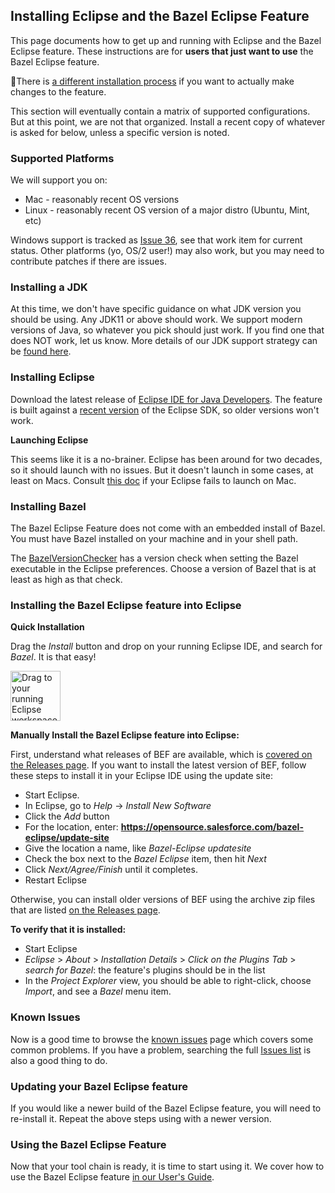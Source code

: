 ## Installing Eclipse and the Bazel Eclipse Feature

This page documents how to get up and running with Eclipse and the Bazel Eclipse feature.
These instructions are for **users that just want to use** the Bazel Eclipse feature.

 👷There is [a different installation process](dev/dev_guide.md) if you want to actually make changes to the feature.

This section will eventually contain a matrix of supported configurations.
But at this point, we are not that organized.
Install a recent copy of whatever is asked for below, unless a specific version is noted.

### Supported Platforms

We will support you on:
- Mac - reasonably recent OS versions
- Linux - reasonably recent OS version of a major distro (Ubuntu, Mint, etc)

Windows support is tracked as [Issue 36](https://github.com/salesforce/bazel-eclipse/issues/36), see that work item for current status.
Other platforms (yo, OS/2 user!) may also work, but you may need to contribute patches if there are issues.

### Installing a JDK

At this time, we don't have specific guidance on what JDK version you should be using.
Any JDK11 or above should work.
We support modern versions of Java, so whatever you pick should just work.
If you find one that does NOT work, let us know.
More details of our JDK support strategy can be [found here](dev/jdk.md).

### Installing Eclipse

Download the latest release of [Eclipse IDE for Java Developers](https://www.eclipse.org/downloads/packages/release/2018-09/r/eclipse-ide-java-developers).
The feature is built against a [recent version](../tools/eclipse_jars) of the Eclipse SDK, so older versions won't work.

**Launching Eclipse**

This seems like it is a no-brainer.
Eclipse has been around for two decades, so it should launch with no issues.
But it doesn't launch in some cases, at least on Macs.
Consult [this doc](mac_eclipse_jdk.md) if your Eclipse fails to launch on Mac.

### Installing Bazel

The Bazel Eclipse Feature does not come with an embedded install of Bazel.
You must have Bazel installed on your machine and in your shell path.

The [BazelVersionChecker](../plugin-libs/plugin-command/src/main/java/com/salesforce/bazel/eclipse/command/internal/BazelVersionChecker.java) has a version check when setting the Bazel executable in the Eclipse preferences.
Choose a version of Bazel that is at least as high as that check.

### Installing the Bazel Eclipse feature into Eclipse

**Quick Installation**

Drag the _Install_ button and drop on your running Eclipse IDE, and search for _Bazel_.
It is that easy!

<a href="http://marketplace.eclipse.org/marketplace-client-intro?mpc_install=5403450" class="drag" title="Drag to your running Eclipse workspace.">
  <img style="width:80px;" typeof="foaf:Image" class="img-responsive" src="https://marketplace.eclipse.org/sites/all/themes/solstice/public/images/marketplace/btn-install.svg" alt="Drag to your running Eclipse workspace." />
</a>

**Manually Install the Bazel Eclipse feature into Eclipse:**

First, understand what releases of BEF are available, which is [covered on the Releases page](releases.md).
If you want to install the latest version of BEF, follow these steps to install it in your Eclipse IDE using the update site:

- Start Eclipse.
- In Eclipse, go to *Help* -> *Install New Software*
- Click the *Add* button
- For the location, enter: **https://opensource.salesforce.com/bazel-eclipse/update-site**
- Give the location a name, like *Bazel-Eclipse updatesite*
- Check the box next to the *Bazel Eclipse* item, then hit *Next*
- Click *Next/Agree/Finish* until it completes.
- Restart Eclipse

Otherwise, you can install older versions of BEF using the archive zip files that are listed [on the Releases page](releases.md).

**To verify that it is installed:**
- Start Eclipse
- *Eclipse* > *About* > *Installation Details* > *Click on the Plugins Tab* > *search for Bazel*: the feature's plugins should be in the list
- In the *Project Explorer* view, you should be able to right-click, choose *Import*, and see a *Bazel* menu item.

### Known Issues

Now is a good time to browse the [known issues](issues.md) page which covers
  some common problems.
If you have a problem, searching the full [Issues list](https://github.com/salesforce/bazel-eclipse/issues)
  is also a good thing to do.

### Updating your Bazel Eclipse feature

If you would like a newer build of the Bazel Eclipse feature, you will need to re-install it.
Repeat the above steps using with a newer version.

### Using the Bazel Eclipse Feature

Now that your tool chain is ready, it is time to start using it.
We cover how to use the Bazel Eclipse feature [in our User's Guide](using_the_feature.md).
